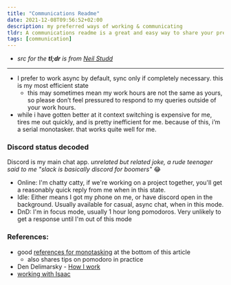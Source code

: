 ```yaml
---
title: "Communications Readme"
date: 2021-12-08T09:56:52+02:00
description: my preferred ways of working & communicating
tldr: A communications readme is a great and easy way to share your preferred ways of working with your colleagues. It removes ambiguities and helps to improve relationships. 🤝
tags: [communication]
---
```


- *src for the **tl;dr** is from [Neil Studd](https://blog.neilstudd.com/readme)*

---

* I prefer to work async by default, sync only if completely necessary. this is my most efficient state
    * this may sometimes mean my work hours are not the same as yours, so please don’t feel pressured to respond to my queries outside of your work hours.
* while i have gotten better at it context switching is expensive for me, tires me out quickly, and is pretty inefficient for me. because of this, i’m a serial monotasker. that works quite well for me.

### Discord status decoded
Discord is my main chat app. *unrelated but related joke, a rude teenager said to me "slack is basically discord for boomers"* 😂

- Online: I'm chatty catty, if we're working on a project together, you'll get a reasonably quick reply from me when in this state.
- Idle: Either means I got my phone on me, or have discord open in the background. Usually available for casual, async chat, when in this mode.
- DnD: I'm in focus mode, usually 1 hour long pomodoros. Very unlikely to get a response until I'm out of this mode

### References:
* good [references for monotasking](https://www.softwaremeadows.com/posts/the_50-10_time_box_revising_pomodoro_for_software_development/) at the bottom of this article
  * also shares tips on pomodoro in practice
* Den Delimarsky - [How I work](https://den.dev/how-i-work/)
* [working with Isaac](https://github.com/hepwori/wwi/)

